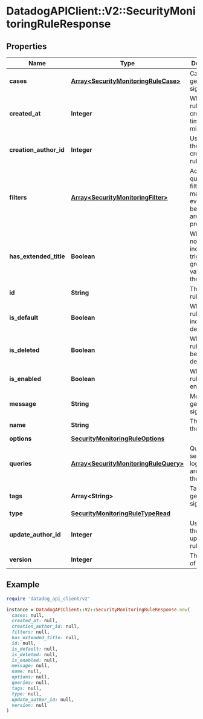 # DatadogAPIClient::V2::SecurityMonitoringRuleResponse

## Properties

| Name                   | Type                                                                           | Description                                                                      | Notes      |
| ---------------------- | ------------------------------------------------------------------------------ | -------------------------------------------------------------------------------- | ---------- |
| **cases**              | [**Array&lt;SecurityMonitoringRuleCase&gt;**](SecurityMonitoringRuleCase.md)   | Cases for generating signals.                                                    | [optional] |
| **created_at**         | **Integer**                                                                    | When the rule was created, timestamp in milliseconds.                            | [optional] |
| **creation_author_id** | **Integer**                                                                    | User ID of the user who created the rule.                                        | [optional] |
| **filters**            | [**Array&lt;SecurityMonitoringFilter&gt;**](SecurityMonitoringFilter.md)       | Additional queries to filter matched events before they are processed.           | [optional] |
| **has_extended_title** | **Boolean**                                                                    | Whether the notifications include the triggering group-by values in their title. | [optional] |
| **id**                 | **String**                                                                     | The ID of the rule.                                                              | [optional] |
| **is_default**         | **Boolean**                                                                    | Whether the rule is included by default.                                         | [optional] |
| **is_deleted**         | **Boolean**                                                                    | Whether the rule has been deleted.                                               | [optional] |
| **is_enabled**         | **Boolean**                                                                    | Whether the rule is enabled.                                                     | [optional] |
| **message**            | **String**                                                                     | Message for generated signals.                                                   | [optional] |
| **name**               | **String**                                                                     | The name of the rule.                                                            | [optional] |
| **options**            | [**SecurityMonitoringRuleOptions**](SecurityMonitoringRuleOptions.md)          |                                                                                  | [optional] |
| **queries**            | [**Array&lt;SecurityMonitoringRuleQuery&gt;**](SecurityMonitoringRuleQuery.md) | Queries for selecting logs which are part of the rule.                           | [optional] |
| **tags**               | **Array&lt;String&gt;**                                                        | Tags for generated signals.                                                      | [optional] |
| **type**               | [**SecurityMonitoringRuleTypeRead**](SecurityMonitoringRuleTypeRead.md)        |                                                                                  | [optional] |
| **update_author_id**   | **Integer**                                                                    | User ID of the user who updated the rule.                                        | [optional] |
| **version**            | **Integer**                                                                    | The version of the rule.                                                         | [optional] |

## Example

```ruby
require 'datadog_api_client/v2'

instance = DatadogAPIClient::V2::SecurityMonitoringRuleResponse.new(
  cases: null,
  created_at: null,
  creation_author_id: null,
  filters: null,
  has_extended_title: null,
  id: null,
  is_default: null,
  is_deleted: null,
  is_enabled: null,
  message: null,
  name: null,
  options: null,
  queries: null,
  tags: null,
  type: null,
  update_author_id: null,
  version: null
)
```
